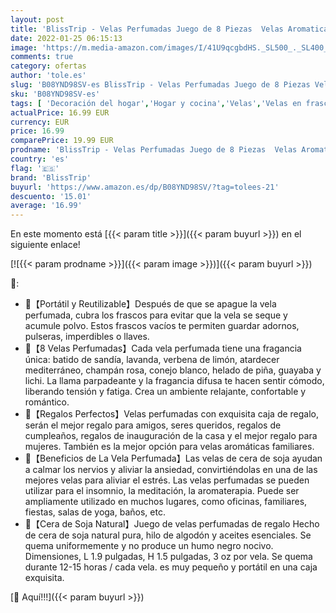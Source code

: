 ```yaml
---
layout: post
title: 'BlissTrip - Velas Perfumadas Juego de 8 Piezas  Velas Aromaticas Decorativas  Cera de Soja Natural  Regalos Originales para Mujer  para Boda Baño Yoga Cumpleaños Navidad Día de San Valentín Regalos'
date: 2022-01-25 06:15:13
image: 'https://m.media-amazon.com/images/I/41U9qcgbdHS._SL500_._SL400_.jpg'
comments: true
category: ofertas
author: 'tole.es'
slug: 'B08YND98SV-es BlissTrip - Velas Perfumadas Juego de 8 Piezas Velas...'
sku: 'B08YND98SV-es'
tags: [ 'Decoración del hogar','Hogar y cocina','Velas','Velas en frasco','Velas y candelabros','blisstrip','navidad', ]
actualPrice: 16.99 EUR
currency: EUR
price: 16.99
comparePrice: 19.99 EUR
prodname: 'BlissTrip - Velas Perfumadas Juego de 8 Piezas  Velas Aromaticas Decorativas  Cera de Soja Natural  Regalos Originales para Mujer  para Boda Baño Yoga Cumpleaños Navidad Día de San Valentín Regalos'
country: 'es'
flag: '🇪🇸'
brand: 'BlissTrip'
buyurl: 'https://www.amazon.es/dp/B08YND98SV/?tag=tolees-21'
descuento: '15.01'
average: '16.99'
---
```


En este momento está [{{< param title >}}]({{< param buyurl >}}) en el siguiente enlace!

[![{{< param prodname >}}]({{< param image >}})]({{< param buyurl >}})

🔎:

- 🎁【Portátil y Reutilizable】Después de que se apague la vela perfumada, cubra los frascos para evitar que la vela se seque y acumule polvo. Estos frascos vacíos te permiten guardar adornos, pulseras, imperdibles o llaves.
- 🎁【8 Velas Perfumadas】Cada vela perfumada tiene una fragancia única: batido de sandía, lavanda, verbena de limón, atardecer mediterráneo, champán rosa, conejo blanco, helado de piña, guayaba y lichi. La llama parpadeante y la fragancia difusa te hacen sentir cómodo, liberando tensión y fatiga. Crea un ambiente relajante, confortable y romántico.
- 🎁【Regalos Perfectos】Velas perfumadas con exquisita caja de regalo, serán el mejor regalo para amigos, seres queridos, regalos de cumpleaños, regalos de inauguración de la casa y el mejor regalo para mujeres. También es la mejor opción para velas aromáticas familiares.
- 🎁【Beneficios de La Vela Perfumada】Las velas de cera de soja ayudan a calmar los nervios y aliviar la ansiedad, convirtiéndolas en una de las mejores velas para aliviar el estrés. Las velas perfumadas se pueden utilizar para el insomnio, la meditación, la aromaterapia. Puede ser ampliamente utilizado en muchos lugares, como oficinas, familiares, fiestas, salas de yoga, baños, etc.
- 🎁【Cera de Soja Natural】Juego de velas perfumadas de regalo Hecho de cera de soja natural pura, hilo de algodón y aceites esenciales. Se quema uniformemente y no produce un humo negro nocivo. Dimensiones, L 1.9 pulgadas, H 1.5 pulgadas, 3 oz por vela. Se quema durante 12-15 horas / cada vela. es muy pequeño y portátil en una caja exquisita.

[🛒 Aquí!!!]({{< param buyurl >}})

